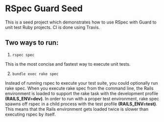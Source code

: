 RSpec Guard Seed
===================

This is a seed project which demonstrates how to use RSpec with Guard to unit test Ruby projects.
CI is done using Travis.

Two ways to run:
-------------------
1) `rspec spec`

This is the most concise and fastest way to execute unit tests.

2) `bundle exec rake spec`

Instead of running rspec to execute your test suite, you could optionally run rake spec.
When you execute rake spec from the command line, the Rails environment is loaded to support the
rake task with the development profile **(RAILS_ENV=dev)**. In order to run with a proper test environment,
rake spec spawns off rspec in a child process with the test profile **(RAILS_ENV=test)**.
This means that the Rails environment gets loaded twice is slower than executing rspec by itself.


